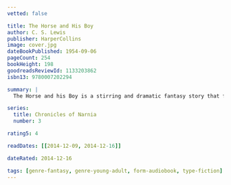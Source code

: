 ```yaml
---
vetted: false

title: The Horse and His Boy
author: C. S. Lewis
publisher: HarperCollins
image: cover.jpg
dateBookPublished: 1954-09-06
pageCount: 254
bookHeight: 198
goodreadsReviewId: 1133203862
isbn13: 9780007202294

summary: |
  The Horse and his Boy is a stirring and dramatic fantasy story that finds a young boy named Shasta on the run from his homeland with the talking horse, Bree. When the pair discover a deadly plot by the Calormen people to conquer the land of Narnia, the race is on to warn the inhabitants of the impending danger and to rescue them all from certain death.

series:
  title: Chronicles of Narnia
  number: 3

rating5: 4

readDates: [[2014-12-09, 2014-12-16]]

dateRated: 2014-12-16

tags: [genre-fantasy, genre-young-adult, form-audiobook, type-fiction]
---
```

